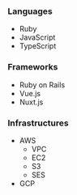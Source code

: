 ### Languages
- Ruby
- JavaScript
- TypeScript

### Frameworks
- Ruby on Rails
- Vue.js
- Nuxt.js

### Infrastructures
- AWS
  - VPC
  - EC2
  - S3
  - SES
- GCP
